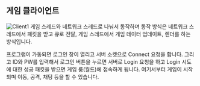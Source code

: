 
## 게임 클라이언트
![Client1](https://github.com/seejh/ClientPortfolio/assets/152791315/5d592811-141e-417d-87df-4bd0aca5cc32)
게임 스레드와 네트워크 스레드로 나눠서 동작하며 동작 방식은 네트워크 스레드에서 패킷을 받고 큐로 전달, 게임 스레드에서 게임 데이터 업데이트, 렌더를 하는 방식입니다.

프로그램이 가동되면 로그인 창이 열리고 서버 소켓으로 Connect 요청을 합니다. 그리고 ID와 PW를 입력해서 로그인 버튼을 누르면 서버로 Login 요청을 하고
Login 시도에 대한 성공 패킷을 받으면 게임 룸(월드)에 접속하게 됩니다. 여기서부터 게임이 시작되며 이동, 공격, 채팅 등을 할 수 있습니다. 


